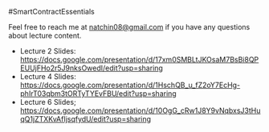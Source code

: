 #SmartContractEssentials  

Feel free to reach me at natchin08@gmail.com if you have any questions about lecture content. 

 - Lecture 2 Slides: https://docs.google.com/presentation/d/17xm0SMBLtJKOsaM7BsBi8QPEUUjFHo2r5J9nksOwedI/edit?usp=sharing 
 - Lecture 4 Slides: https://docs.google.com/presentation/d/1HschQB_u_fZ2oY7EcHg-phIrT03qbm3tORTyTYEvFBU/edit?usp=sharing 
 - Lecture 6 Slides; https://docs.google.com/presentation/d/10OgG_cRw1J8Y9vNqbxsJ3tHuqQ1jZTXKvAfIjsqfydU/edit?usp=sharing
